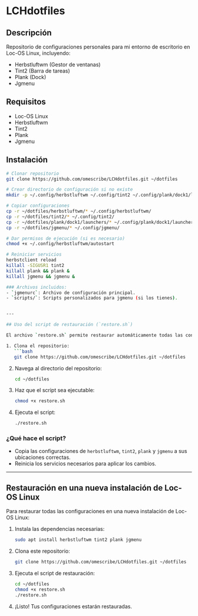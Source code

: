 # LCHdotfiles

## Descripción
Repositorio de configuraciones personales para mi entorno de escritorio en Loc-OS Linux, incluyendo:
- Herbstluftwm (Gestor de ventanas)
- Tint2 (Barra de tareas)
- Plank (Dock)
- Jgmenu 
## Requisitos
- Loc-OS Linux
- Herbstluftwm
- Tint2
- Plank
- Jgmenu

## Instalación
```bash
# Clonar repositorio
git clone https://github.com/omescribe/LCHdotfiles.git ~/dotfiles

# Crear directorio de configuración si no existe
mkdir -p ~/.config/herbstluftwm ~/.config/tint2 ~/.config/plank/dock1/launchers ~/.config/jgmenu

# Copiar configuraciones
cp -r ~/dotfiles/herbstluftwm/* ~/.config/herbstluftwm/
cp -r ~/dotfiles/tint2/* ~/.config/tint2/
cp -r ~/dotfiles/plank/dock1/launchers/* ~/.config/plank/dock1/launchers/
cp -r ~/dotfiles/jgmenu/* ~/.config/jgmenu/

# Dar permisos de ejecución (si es necesario)
chmod +x ~/.config/herbstluftwm/autostart

# Reiniciar servicios
herbstclient reload
killall -SIGUSR1 tint2
killall plank && plank &
killall jgmenu && jgmenu &

### Archivos incluidos:
- `jgmenurc`: Archivo de configuración principal.
- `scripts/`: Scripts personalizados para jgmenu (si los tienes).


---

## Uso del script de restauración (`restore.sh`)

El archivo `restore.sh` permite restaurar automáticamente todas las configuraciones respaldadas en este repositorio. Sigue estos pasos para usarlo:

1. Clona el repositorio:
   ```bash
   git clone https://github.com/omescribe/LCHdotfiles.git ~/dotfiles
   ```

2. Navega al directorio del repositorio:
   ```bash
   cd ~/dotfiles
   ```

3. Haz que el script sea ejecutable:
   ```bash
   chmod +x restore.sh
   ```

4. Ejecuta el script:
   ```bash
   ./restore.sh
   ```

### ¿Qué hace el script?
- Copia las configuraciones de `herbstluftwm`, `tint2`, `plank` y `jgmenu` a sus ubicaciones correctas.
- Reinicia los servicios necesarios para aplicar los cambios.

---

## Restauración en una nueva instalación de Loc-OS Linux

Para restaurar todas las configuraciones en una nueva instalación de Loc-OS Linux:

1. Instala las dependencias necesarias:
   ```bash
   sudo apt install herbstluftwm tint2 plank jgmenu
   ```

2. Clona este repositorio:
   ```bash
   git clone https://github.com/omescribe/LCHdotfiles.git ~/dotfiles
   ```

3. Ejecuta el script de restauración:
   ```bash
   cd ~/dotfiles
   chmod +x restore.sh
   ./restore.sh
   ```

4. ¡Listo! Tus configuraciones estarán restauradas.
